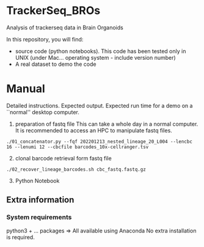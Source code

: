 # TrackerSeq_BROs
Analysis of trackerseq data in Brain Organoids

In this repository, you will find: 
- source code (python notebooks). This code has been tested only in UNIX (under Mac... operating system - include version number)
- A real dataset to demo the code

# Manual
Detailed instructions. Expected output. Expected run time for a demo on a ``normal'' desktop computer. 
1) preparation of fastq file
This can take a whole day in a normal computer. It is recommended to access an HPC to manipulate fastq files. 
``` 
./01_concatenator.py --fqf 202201213_nested_lineage_20_L004 --lencbc 16 --lenumi 12 --cbcfile barcodes_10x-cellranger.tsv
```
2) clonal barcode retrieval form fastq file
```
./02_recover_lineage_barcodes.sh cbc_fastq.fastq.gz
```
3) Python Notebook


## Extra information
### System requirements
python3 + ... packages => All available using Anaconda
No extra installation is required. 
